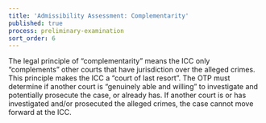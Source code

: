 ```yaml
---
title: 'Admissibility Assessment: Complementarity'
published: true
process: preliminary-examination
sort_order: 6
---
```



The legal principle of “complementarity” means the ICC only “complements” other courts that have jurisdiction over the alleged crimes. This principle makes the ICC a “court of last resort”. The OTP must determine if another court is “genuinely able and willing” to investigate and potentially prosecute the case, or already has. If another court is or has investigated and/or prosecuted the alleged crimes, the case cannot move forward at the ICC.
